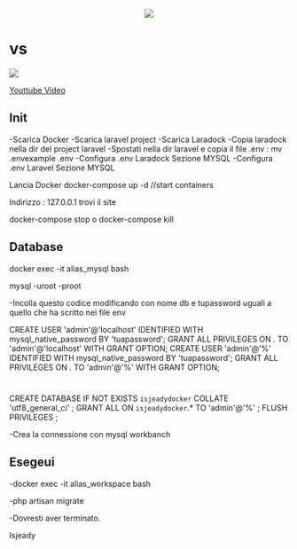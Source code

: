 <p align="center"><img src="https://laravel.com/assets/img/components/logo-laravel.svg"> <h1>vs</h1>
<img src="https://www.docker.com/sites/default/files/horizontal.png"></p>

[Youttube Video](https://opensource.org/licenses/MIT)

## Init
-Scarica Docker
-Scarica laravel project
-Scarica Laradock
-Copia laradock nella dir del project laravel
-Spostati nella dir laravel e copia il file .env  : mv .envexample .env
-Configura .env Laradock Sezione MYSQL
-Configura .env Laravel Sezione MYSQL

Lancia Docker
        docker-compose up -d  //start containers

Indirizzo : 127.0.0.1 trovi il site       

docker-compose stop o docker-compose kill


## Database
docker exec -it alias_mysql bash

mysql -uroot -proot

-Incolla questo codice modificando con nome db e tupassword uguali a quello che ha scritto nei file env

CREATE USER 'admin'@'localhost' IDENTIFIED WITH mysql_native_password BY 'tuapassword';
GRANT ALL PRIVILEGES ON *.* TO 'admin'@'localhost' WITH GRANT OPTION;
CREATE USER 'admin'@'%' IDENTIFIED WITH mysql_native_password BY 'tuapassword';
GRANT ALL PRIVILEGES ON *.* TO 'admin'@'%' WITH GRANT OPTION;
#
CREATE DATABASE IF NOT EXISTS `isjeadydocker` COLLATE 'utf8_general_ci' ;
GRANT ALL ON `isjeadydocker`.* TO 'admin'@'%' ;
FLUSH PRIVILEGES ;


-Crea la connessione con mysql workbanch

## Esegeui 

-docker exec -it alias_workspace bash

-php artisan migrate 

-Dovresti aver terminato.

Isjeady 
  
